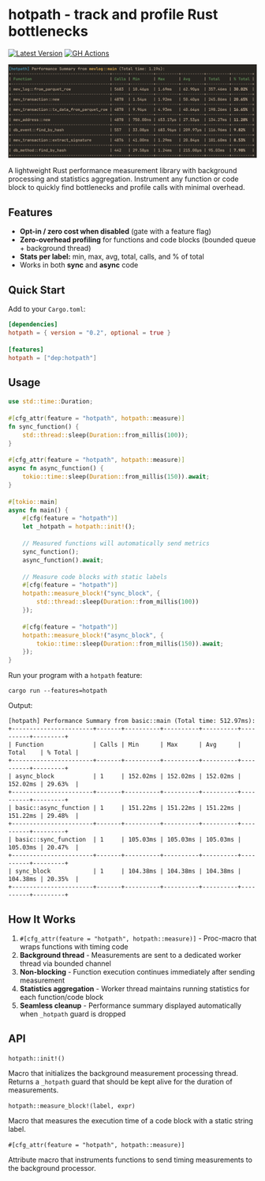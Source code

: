 # hotpath - track and profile Rust bottlenecks
[![Latest Version](https://img.shields.io/crates/v/hotpath.svg)](https://crates.io/crates/hotpath) [![GH Actions](https://github.com/pawurb/hotpath/actions/workflows/ci.yml/badge.svg)](https://github.com/pawurb/hotpath/actions)

![Report](hotpath-report.png)

A lightweight Rust performance measurement library with background processing and statistics aggregation. Instrument any function or code block to quickly find bottlenecks and profile calls with minimal overhead. 

## Features

- **Opt-in / zero cost when disabled** (gate with a feature flag)
- **Zero-overhead profiling** for functions and code blocks (bounded queue + background thread)
- **Stats per label:** min, max, avg, total, calls, and % of total
- Works in both **sync** and **async** code

## Quick Start

Add to your `Cargo.toml`:

```toml
[dependencies]
hotpath = { version = "0.2", optional = true }

[features]
hotpath = ["dep:hotpath"]
```

## Usage

```rust
use std::time::Duration;

#[cfg_attr(feature = "hotpath", hotpath::measure)]
fn sync_function() {
    std::thread::sleep(Duration::from_millis(100));
}

#[cfg_attr(feature = "hotpath", hotpath::measure)]
async fn async_function() {
    tokio::time::sleep(Duration::from_millis(150)).await;
}

#[tokio::main]
async fn main() {
    #[cfg(feature = "hotpath")]
    let _hotpath = hotpath::init!();

    // Measured functions will automatically send metrics
    sync_function();
    async_function().await;
    
    // Measure code blocks with static labels
    #[cfg(feature = "hotpath")]
    hotpath::measure_block!("sync_block", {
        std::thread::sleep(Duration::from_millis(100))
    });

    #[cfg(feature = "hotpath")]
    hotpath::measure_block!("async_block", {
        tokio::time::sleep(Duration::from_millis(150)).await;
    });
}
```

Run your program with a `hotpath` feature:

```
cargo run --features=hotpath
```

Output:
```
[hotpath] Performance Summary from basic::main (Total time: 512.97ms):
+-----------------------+-------+----------+----------+----------+----------+---------+
| Function              | Calls | Min      | Max      | Avg      | Total    | % Total |
+-----------------------+-------+----------+----------+----------+----------+---------+
| async_block           | 1     | 152.02ms | 152.02ms | 152.02ms | 152.02ms | 29.63%  |
+-----------------------+-------+----------+----------+----------+----------+---------+
| basic::async_function | 1     | 151.22ms | 151.22ms | 151.22ms | 151.22ms | 29.48%  |
+-----------------------+-------+----------+----------+----------+----------+---------+
| basic::sync_function  | 1     | 105.03ms | 105.03ms | 105.03ms | 105.03ms | 20.47%  |
+-----------------------+-------+----------+----------+----------+----------+---------+
| sync_block            | 1     | 104.38ms | 104.38ms | 104.38ms | 104.38ms | 20.35%  |
+-----------------------+-------+----------+----------+----------+----------+---------+
```

## How It Works

1. `#[cfg_attr(feature = "hotpath", hotpath::measure)]` - Proc-macro that wraps functions with timing code
2. **Background thread** - Measurements are sent to a dedicated worker thread via bounded channel
3. **Non-blocking** - Function execution continues immediately after sending measurement
4. **Statistics aggregation** - Worker thread maintains running statistics for each function/code block
5. **Seamless cleanup** - Performance summary displayed automatically when `_hotpath` guard is dropped

## API

`hotpath::init!()`

Macro that initializes the background measurement processing thread. Returns a `_hotpath` guard that should be kept alive for the duration of measurements.

`hotpath::measure_block!(label, expr)`

Macro that measures the execution time of a code block with a static string label.

`#[cfg_attr(feature = "hotpath", hotpath::measure)]`

Attribute macro that instruments functions to send timing measurements to the background processor.
